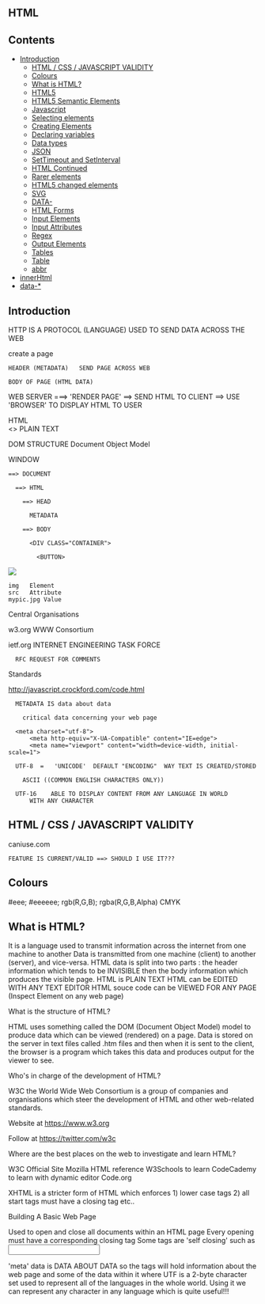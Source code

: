 ## HTML

## Contents

- [Introduction](#introduction)
  - [HTML / CSS / JAVASCRIPT VALIDITY](#html--css--javascript-validity)
  - [Colours](#colours)
  - [What is HTML?](#what-is-html)
  - [HTML5](#html5)
  - [HTML5 Semantic Elements](#html5-semantic-elements)
  - [Javascript](#javascript)
  - [Selecting elements](#selecting-elements)
  - [Creating Elements](#creating-elements)
  - [Declaring variables](#declaring-variables)
  - [Data types](#data-types)
  - [JSON](#json)
  - [SetTimeout and SetInterval](#settimeout-and-setinterval)
  - [HTML Continued](#html-continued)
  - [Rarer elements](#rarer-elements)
  - [HTML5 changed elements](#html5-changed-elements)
  - [SVG](#svg)
  - [DATA-](#data-)
  - [HTML Forms](#html-forms)
  - [Input Elements](#input-elements)
  - [Input Attributes](#input-attributes)
  - [Regex](#regex)
  - [Output Elements](#output-elements)
  - [Tables](#tables)
  - [Table](#table)
  - [abbr](#abbr)
- [innerHtml](#innerhtml)
- [data-*](#data--1)

## Introduction

  HTTP IS A PROTOCOL (LANGUAGE) USED TO SEND DATA ACROSS THE WEB

  create a page

    HEADER (METADATA)   SEND PAGE ACROSS WEB

    BODY OF PAGE (HTML DATA)

  WEB SERVER ===> 'RENDER PAGE' ==>  SEND HTML TO CLIENT  ==> USE 'BROWSER' TO 
            DISPLAY HTML TO USER

  HTML  
    <>
    PLAIN TEXT

  DOM STRUCTURE Document Object Model

  WINDOW

    ==> DOCUMENT

      ==> HTML

        ==> HEAD

          METADATA

        ==> BODY

          <DIV CLASS="CONTAINER">

            <BUTTON>

  <img src="mypic.jpg">

    img   Element
    src   Attribute
    mypic.jpg Value

  
  
Central Organisations

  w3.org    WWW Consortium

  ietf.org  INTERNET ENGINEERING TASK FORCE

      RFC REQUEST FOR COMMENTS
  
            
  
Standards

  http://javascript.crockford.com/code.html
  
  

<meta>

  <head>
    <meta>

      METADATA IS data about data

        critical data concerning your web page

      <meta charset="utf-8">
          <meta http-equiv="X-UA-Compatible" content="IE=edge">
          <meta name="viewport" content="width=device-width, initial-scale=1">        
  
      UTF-8  =   'UNICODE'  DEFAULT "ENCODING"  WAY TEXT IS CREATED/STORED

        ASCII ((COMMON ENGLISH CHARACTERS ONLY))

      UTF-16    ABLE TO DISPLAY CONTENT FROM ANY LANGUAGE IN WORLD
          WITH ANY CHARACTER 

## HTML / CSS / JAVASCRIPT VALIDITY

  caniuse.com

    FEATURE IS CURRENT/VALID ==> SHOULD I USE IT???    
    
        

## Colours

#eee;
#eeeeee;
rgb(R,G,B);
rgba(R,G,B,Alpha)
CMYK

## What is HTML?

It is a language used to transmit information across the internet from one machine to another
Data is transmitted from one machine (client) to another (server), and vice-versa.
HTML data is split into two parts : the header information which tends to be INVISIBLE then the body information which produces the visible page.
HTML is PLAIN TEXT
HTML can be EDITED WITH ANY TEXT EDITOR
HTML souce code can be VIEWED FOR ANY PAGE (Inspect Element on any web page)

What is the structure of HTML?

HTML uses something called the DOM (Document Object Model) model to produce data which can be viewed (rendered) on a page.  Data is stored on the server in text files called .htm files and then when it is sent to the client, the browser is a program which takes this data and produces output for the viewer to see.

Who's in charge of the development of HTML?

W3C the World Wide Web Consortium is a group of companies and organisations which steer the development of HTML and other web-related standards.

Website at https://www.w3.org

Follow at https://twitter.com/w3c

Where are the best places on the web to investigate and learn HTML?

W3C Official Site 
Mozilla HTML reference 
W3Schools to learn
CodeCademy to learn with dynamic editor
Code.org

XHTML is a stricter form of HTML which enforces 1) lower case tags 2) all start tags must have a closing tag etc..

Building A Basic Web Page

<tag></tag>

Used to open and close all documents within an HTML page
Every opening <tag> must have a corresponding </tag> closing tag
Some tags are 'self closing' such as <input />
<!DOCTYPE html>

<html>

<head>

<meta>

'meta' data is DATA ABOUT DATA so the <meta> tags will hold information about the web page and some of the data within it
<meta charset="UTF-8">  where UTF is a 2-byte character set used to represent all of the languages in the whole world.  Using it we can represent any character in any language which is quite useful!!!

<title>
Goes within <head>
Note that "title" is an attribute that can be used to generate hover text also eg 
<span title="display this text on hover">Hover Over Me</span> produces Hover Over Me 
<body>
Defines visible part of document

HTML tags
See Entire List Of HTML tags At These Locations

Learning Material
http://www.w3schools.com/tags/
Official Reference
https://developer.mozilla.org/en-US/docs/Web/HTML/Element
W3C Official Reference
http://w3c.github.io/html-reference/elements.html#elements
CanIUse.Com

Use to see if a particular feature is supported by a particular browser
Rendering engines : be aware different browsers 'render' or display data using different mechanisms called 'rendering engines'.  
https://en.wikipedia.org/wiki/Comparison_of_layout_engines_(HTML)
Discussion : Blink is a newer engine run by Google, Opera and Samsung https://en.wikipedia.org/wiki/Blink_(web_engine)
<strong>

<em>
<small>

<hgroup> contains <h1>...to <h6> tags

What is the DOM Model?
Document Object Model

It is a clear hierarchy of every object laid out correctly and finding its place on the page, so we can locate every item uniquely  using a simple hierarchy system. 
WINDOW ==> DOCUMENT ==> HTML ==> BODY ==> ELEMENT ==> ATTRIBUTE ==> VALUE
<div>

## HTML5

HTML5 Structure Elements 

Nav
Header
Section
Article
Aside
Footer

## HTML5 Semantic Elements

These elements may not actually DO ANYTHING but they convey MEANING to the BROWSER PROGRAM and possibly to the END USER also.
A good example will be <header> or <footer> which don't actually do anything but can be used to clearly mark where the page header and footer go.

List Of HTML5 Semantic Elements Below:

<article>    Defines an article
<aside>    Defines content aside from the page content
<details>    Defines additional details that the user can view or hide
<figcaption>    Defines a caption for a <figure> element
<figure>    Specifies self-contained content, like illustrations, diagrams, photos, code listings, etc.
<footer>    Defines a footer for a document or section
<header>    Specifies a header for a document or section
<main>    Specifies the main content of a document
<mark>    Defines marked/highlighted text
<nav>    Defines navigation links
<section>    Defines a section in a document
<summary>    Defines a visible heading for a <details> element
<time>    Defines a date/time
http://www.w3schools.com/TAGS/tryit.asp?filename=tryhtml5_time
Outlining : automatically splitting page up into sections eg at https://gsnedders.html5.org/outliner/ 

## Javascript
      
Async

    <script async src="abc.js"></script>    

Immediate

    <script>alert('hello')</script>     ALERT STRAIGHT AWAY

Defer

    <script defer    DON'T RUN SCRIPT UNTIL PAGE LOADED


  
## Selecting elements

  give element a 
      ID    ID="X"
      CLASS   class="green"
      
  or select by TAG  

  document.getElementById(x)
  document.getElementsByClassName('green')
  document.getElementsByTagName('h3')

  document.querySelector('#x')                 (all) as well

  $('#x').      ID
  $('.green')   CLASS

Amending Elements

  document.getElementById('x').innerHTML = "<p>HI</p>"

                              .width="200px"

                              .setAttribute("width","200px");
  

## Creating Elements

var text_node = document.createTextNode("some text");
var paragraph_node = document.createElement('p');
paragraph_node.appendChild(text_node);
document.body.insertBefore(paragraph_node,document.getElementById('start_point'));

## Declaring variables

  var

    Global : all functions

      <script>
        var x=1;      global

    Local : within function

      function y{}{
        var z=2;      LOCAL INSIDE FUNCTION   
      }
    
      // z not visible HERE

  
    MISTAKE :    X=7;    (NO VAR)  ==> NO ERROR

    use scrict;   FIRST LINE OF CODE ==>  forces var declaration

  let 

    within a BLOCK OF CODE EG A FOR LOOP 

    let t = 22;     VALID ONLY IN THE LOCAL CODE BLOCK

  const
    const c = 15;     FIXED

  scope = visibility of element

  

## Data types

  CAN REASSIGN A VARIABLE LIVE

    var x = 1;
    var x= "hi";
  
  String
  number
  Boolean     var x=true
  Null      var x=null
  Undefined   var x;
  Date      var d = new Date("25 Sept 2017 08:17")
        var d = new Date()      NOW

      getDate() 22 => 22nd of the month
      getDay()  3 =>  Monday 1   Wed 3    Sunday 7 (or zero)
      getMonth()  zero based counting 0=jan 1=feb dec=11
      
  Object    same as JSON   
    
      {
        a:1,
        b:"hi",
        c: { z:22 }

      }

  Array

      var myArray=[1,2,3];
      myArray.push()    add to end
      myArray.pop()     from end
      
              var z=myArray.pop()  

      myArray.shift()   remove from start
      myArray.unshift() add to start
  

  Declare a variable

        var x;    

          DECLARED BUT "UNDEFINED"

        var x="1",y=1,z=3;

      

  ## JSON 

    var y = {
      a:1,
      b:"some string"
    }

    y.a
    y.b
    y.b.length
    y.b["length"]

    EXTEND AN OBJECT (ADDING ATTRIBUTES)

    y.newProperty=16;

    y.prototype.newPropertyB = 77;     // ADD NEW CLASS VALUE TO STRUCTURE

Input/Output

  alert('hi')
  confirm('are you sure')     
  prompt('what is your name',"no name")

    
onload() event

  <body onload="dothis()">   CAN BE USED TO RUN A FUNCTION AFTER PAGE LOADS

  OR

  $(document).ready(function(){
      // code 
  });

Validation

Input can be validated eg isNaN() can be used to test if an item is a number or not.


## SetTimeout and SetInterval

setTimeout      SETS A DELAY

  setTimeout(doThis,after_this_delay);

setInterval     REPEAT LIKE A CLOCK

  setInterval(doThisFunction,repeat_function_every_x_milliseconds);

Creating elements eg an image

document.createElement('img');
img.src
img.width
img.height
document.body.appendChild(img)

    
## HTML Continued

<audio>
play audio files natively from within HTML browser without any other plugins
<video>
play video files natively from within HTML without any other plugins like flash or silverlight
Geolocation 
Detect position of phone on the globe
Canvas
Draw images using Javascript
CSS Media queries : use CSS to detect screen size and adjust display accordingly
Modernizr
https://modernizr.com/docs/#what-is-modernizr
 if (Modernizr.awesomeNewFeature) {
    showOffAwesomeNewFeature();
  } else {
    getTheOldLameExperience();
  }
Application Storage
Session Storage
Local Storage

<input> tag to connect to camera, video and microphone

input type="file" accept="image/*;capture=camera"
input type="file" accept="video/*;capture=camcorder"
input type="file" accept="audio/*;capture=microphone"

navigator.getUserMedia Javascript function to access camera, video and microphone
https://www.html5rocks.com/en/tutorials/getusermedia/intro/
function hasGetUserMedia() {
  return !!(navigator.getUserMedia || navigator.webkitGetUserMedia ||
            navigator.mozGetUserMedia || navigator.msGetUserMedia);
}

if (hasGetUserMedia()) {
  // Good to go!
} else {
  alert('getUserMedia() is not supported in your browser');
}
navigator.getUserMedia

https://www.html5rocks.com/en/tutorials/getusermedia/intro/

Examine working example from your phone at this URL : goo.gl/dUsrzH

## Rarer elements

<command>
<mark>
<time>
<meter>
<progress>
<details>
Provides a drop-down for content
http://www.w3schools.com/tags/tryit.asp?filename=tryhtml5_details
<time>



## HTML5 changed elements

A few elements have CHANGED THEIR MEANING

<b>
WAS : bold
NOW : use CSS for bold effect
<i>           
WAS : italic
NOW : use CSS for bold effect
<u>
WAS : underline
NOW : use CSS for underline effect

Images

Raster Image (with pixels)

Vector Image (scalable)

<img>

<figure>

<figcaption>

<alt>

Used to display alternative text when the image cannot load for some reason

## SVG

Better for static images and high-fidelity documents for viewing and printing.
Objects are part of the Document Object Model (DOM); they can be modified by scripting and CSS at any time.
Vector graphics are scalable.
Sample Game
https://msdn.microsoft.com/en-us/library/gg589521?f=255&MSPPError=-2147217396


## DATA-

CAN ADD CUSTOM DATA- ATTRIBUTES LIKE ID FIELDS

DIV DATA-NAME="X"

    $('DIV[DATA-NAME="X"]')



## HTML Forms

- Input Types
- Input Attributes
- Placeholder
- Required
- Pattern
- Tables
- Definition Lists

Forms
Document Object Model

## Input Elements

Text Field (type="text")
Number Field (type="number")
Pattern
Date Field (type="date)
URL (type="url")
Email (type="email")
Password (type="password")
Datalist - Used to provide 'autocomplete' as users find an item within a pre-determined list
url    For entering a URL. It must start with a valid URI scheme, (for example http://, ftp:// or mailto:).
tel    For entering phone numbers. It does not enforce a particular syntax for validation, so if you want to ensure a particular format, you can use pattern.
email    For entering email addresses. By default it will only take one, but if the multiple attribute is provided, a comma separated list of email addresses is valid.
search    A text input field styled in a way that is consistent with the platform's search field.
number    For numeric input, can be any rational integer or float value.
color    For choosing colors.
range    For number input, but unlike the number input type, the value is less important. It is displayed to the user as a slider control.
datetime    For entering a date and time value where the time zone is provided as GMT.
datetime-local    For entering a date and time value where the time zone provided is the local time zone.
date    For entering a date (only) with no time zone provided.
time    For entering a time (only) with no time zone provided.
week    For entering a date that consists of a week-year number and a week number, but no time zone.
month    For entering a date with a year and a month, but no time zone.

## Input Attributes

placeholder

required



## Regex

used to validate the user input against a very specific arrangement of letters, numbers and characters specified inside the pattern /... / string
pattern=“\d{3}-\d{4}” forces ddd-dddd where d stands for any alphabetic character 

let this site teach you (https://regexone.com/)

then move on to more advanced playing around with regular expressions here - http://regexr.com

  \s    whitespace

  \d  number

  \w  word (character)

  ^ starts with

  $ ends with

  a*    means 0 or more instances            aaaa OK

  a+    means 1 or more instances

  a?    means 0 or 1 instance 
  
  [^9]   not 9

autocomplete
 specifies if an element may have autocomplete enabled

autofocus
 this element will get the focus when the page loads

list - refers to <datalist>

max / min eg of number element

maxlength of input element

Validation Of User Form Input

Lab : Create a form and validate different types of input
New Form Elements in HTML5

What do the new form elements (progress, meter, datalist, keygen, and output) add to a web page? 
Progress is a control the shows the status of a task being completed such as a file being uploaded. 
Meter is used for scalar measurement within a known range such as temperature or weight measurement. 
Datalist is used to show a list of options; it is used with the new list attribute for the input element. 
Keygen is a control for key-pair generation. 
The output control displays the result of a calculation; an example would be the sum of the values of two input elements. (NOTE: These are not supported in IE9)

## Output Elements

## Tables

<table>
<caption>
<thead>
<tbody>
<tfoot>
<tr>
<td>
<col> for styling
<colgroup> for styling
 

Alternative To Table - Definition List

Note : Can be called either Definition List or Description List
<dl> Definition List
<dt> Definition Tag
<dd> Definition Detail


## Table

- <colgroup> <col span="2" style="background-color:red"> <col style="background-color:yellow"> </colgroup>
- border-collapse avoids having double borders for overlapping elements
- caption caption-side:top/bottom etc
- caption defines the title of the table, outside it
- cell can have HTML within it eg <p> <table>,<ul> which is incredible!!!!
- cellpadding provides whitespace within cell <table border="1" cellpadding="10">
- cellspacing provides space around cell <table border="1" cellspacing="0">
- col defines formatting for a column or group of columns in colgroup
- frame <table frame="border"> <table frame="box">
- frame above/below/vsides/hsides/lhs/rhs eg <table frame="hsides">
- frame missing <table frame="void">
- header row <tr><th>Header 1</th><th>Header 2</th></tr>
- padding between a border and content
- rows may be grouped into header, body, footer by the THEAD TFOOT and TBODY tags
- text-align left/right/center/justify
- thead tbody tfoot can be styled by CSS eg <thead><tr><th>Month</th><th>Savings</th> </tr></thead>
- vertical-align sets the heght of text in the box eg top/middle/bottom



## abbr
    
    abbr has full name on mouseover
    

# innerHtml

Can be used to read the contents of a div which are being displayed

```js

// https://www.w3schools.com/tags/att_data-.asp 

<!DOCTYPE html>
<html>
<head>
<script>
function showDetails(animal) {
  var animalType = animal.getAttribute("data-animal-type");
  alert("The " + animal.innerHTML + " is a " + animalType + ".");
}
</script>
</head>
<body>

<h1>Species</h1>
<p>Click on a species to see what type it is:</p>

<ul>
  <li onclick="showDetails(this)" id="owl" data-animal-type="bird">Owl</li>
  <li onclick="showDetails(this)" id="salmon" data-animal-type="fish">Salmon</li>  
  <li onclick="showDetails(this)" id="tarantula" data-animal-type="spider">Tarantula</li>  
</ul>

</body>
</html>
```

# data-*

This can be used to embed data inside an HTML element which can be read at any time

```js
// https://www.w3schools.com/tags/att_data-.asp 

<!DOCTYPE html>
<html>
<head>
<script>
function showDetails(animal) {
  var animalType = animal.getAttribute("data-animal-type");
  alert("The " + animal.innerHTML + " is a " + animalType + ".");
}
</script>
</head>
<body>

<h1>Species</h1>
<p>Click on a species to see what type it is:</p>

<ul>
  <li onclick="showDetails(this)" id="owl" data-animal-type="bird">Owl</li>
  <li onclick="showDetails(this)" id="salmon" data-animal-type="fish">Salmon</li>  
  <li onclick="showDetails(this)" id="tarantula" data-animal-type="spider">Tarantula</li>  
</ul>

</body>
</html>
```


## CODEC

SOFTWARE DELIBERATELY MATCHING A PARTICULAR AUDIO/VIDEO FORMAT TO ENABLE PLAYBACK

## figure and figcaption
    
```html
<figure>
  <figcaption>Several images</figcaption>
  <img src=".." />
  <img src=".." />
  <img src=".." />
```


## form

```
    <input     autofocus PAGE LOAD : CURSOR BLINK IN THIS FIELD
              SO USER TYPES, ALREADY IN THIS BOX

          readonly  date : view only (can't select) 

          disabled  <button GREYED OUT, CAN'T PRESS>

          tabindex  tabbing order

    visibility:hidden KEEP IN DOM; JUST NOT VISIBLE   

    display:none    REMOVE FROM DOM 
              
  z-index     -1  bottom layer
        0 mid layer
        1 top layer
        10  top of all
  
  <wbr>   WORD BREAK               : word will break if it is at end of line

  autocomplete    (in form) BROWSER WILL BE ALLOWED TO USE USER DATA
            TO PRE-COMPLETE FIELDS
  
  datalist : option box (can type)

  

  <form method=GET/POST action="URL" target=_blank=NEW,_self SAME FRAME
            ,_parent FRAME,top SAME WINDOW

    
    onSubmit="return fnValidate()"

        
    <button type="button"      NOT RELATED TO FORM
           "submit"     SUBMIT FORM
           "reset"      RESET FORM

    
    <script>
    function fnValidate(){
      //CODE
      return true/false
    }

    <script>
    function fnValidate(){
      //CODE
      myform.submit();    SUBMIT
    }

  <input required

    required="required"
```
## regex

```html
<input pattern="[0-9]{5}" />      FORCES 5 NUMBERS
<input pattern="[a-zA-Z]{2}" />   2 alpha
```

```js
// any character alphanumeric a-z and 0-9
\w      
// white space
\s    
// non-white space
\S  
// first search result
var myregex = "/searchterm/"
// global search with multiple hits
var myregex = "/searchterm/g"         
```
      
## aria accessibility

roles
      - [https://developer.mozilla.org/en-US/docs/Web/Accessibility/ARIA/Roles](https://developer.mozilla.org/en-US/docs/Web/Accessibility/ARIA/Roles)
        
spec
      - [https://www.w3.org/TR/wai-aria-1.1/](https://www.w3.org/TR/wai-aria-1.1/)
        
best practices
      
      - [https://www.w3.org/TR/wai-aria-practices-1.1/](https://www.w3.org/TR/wai-aria-practices-1.1/)
        
example
      
      - [https://www.w3.org/TR/wai-aria-practices-1.1/examples/combobox/aria1.1pattern/listbox-combo.html](https://www.w3.org/TR/wai-aria-practices-1.1/examples/combobox/aria1.1pattern/listbox-combo.html)
        
```html
<div role="combobox">
<input role="searchbox">
<button role="listbox">
```
